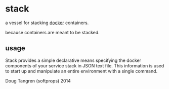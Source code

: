 # stack

a vessel for stacking [docker](https://www.docker.com/) containers.

because containers are meant to be stacked.

## usage

Stack provides a simple declarative means specifying the docker components of your service stack in JSON text file.
This information is used to start up and manipulate an entire environment with a single command.

Doug Tangren (softprops) 2014
